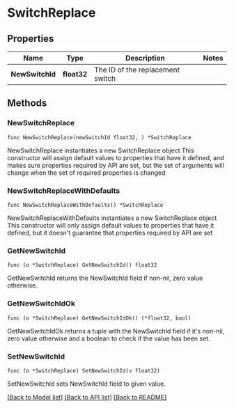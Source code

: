 # SwitchReplace

## Properties

Name | Type | Description | Notes
------------ | ------------- | ------------- | -------------
**NewSwitchId** | **float32** | The ID of the replacement switch | 

## Methods

### NewSwitchReplace

`func NewSwitchReplace(newSwitchId float32, ) *SwitchReplace`

NewSwitchReplace instantiates a new SwitchReplace object
This constructor will assign default values to properties that have it defined,
and makes sure properties required by API are set, but the set of arguments
will change when the set of required properties is changed

### NewSwitchReplaceWithDefaults

`func NewSwitchReplaceWithDefaults() *SwitchReplace`

NewSwitchReplaceWithDefaults instantiates a new SwitchReplace object
This constructor will only assign default values to properties that have it defined,
but it doesn't guarantee that properties required by API are set

### GetNewSwitchId

`func (o *SwitchReplace) GetNewSwitchId() float32`

GetNewSwitchId returns the NewSwitchId field if non-nil, zero value otherwise.

### GetNewSwitchIdOk

`func (o *SwitchReplace) GetNewSwitchIdOk() (*float32, bool)`

GetNewSwitchIdOk returns a tuple with the NewSwitchId field if it's non-nil, zero value otherwise
and a boolean to check if the value has been set.

### SetNewSwitchId

`func (o *SwitchReplace) SetNewSwitchId(v float32)`

SetNewSwitchId sets NewSwitchId field to given value.



[[Back to Model list]](../README.md#documentation-for-models) [[Back to API list]](../README.md#documentation-for-api-endpoints) [[Back to README]](../README.md)



